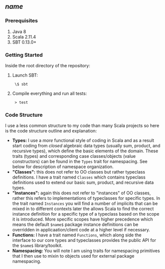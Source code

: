 ## $name$

### Prerequisites

1. Java 8
2. Scala 2.11.4
3. SBT 0.13.0+

### Getting Started

Inside the root directory of the repository:

1. Launch SBT:

        \$ sbt

2. Compile everything and run all tests:

        > test

### Code Structure

I use a less common structure to my code than many Scala projects so here is
the code structure outline and explanation:

* **Types:** I use a _more_ functional style of coding in Scala and as a
  result start coding from _*closed*_ algebraic data types (usually sum,
  product, and recursive types), which define the basic elements of the
  domain. These traits (types) and corresponding case classes/objects (value
  constructors) can be found in the `Types` trait for namespacing. See below
  for description of namespace organization.
* **"Classes":**  this does not refer to OO classes but rather typeclass
  definitions. I have a trait named `Classes` which contains typeclass
  definitions used to extend our basic sum, product, and recursive data
  types.
* **"Instances":** again this does not refer to "instances" of OO classes,
  rather this refers to implementations of typeclasses for specific types.
  In the trait named `Instances` you will find a number of implicits that
  can be mixed in to different contexts later the allows Scala to find
  the correct instance definition for a specific type of a typeclass based
  on the scope it is introduced. More specific scopes have higher precedence
  which means the default `$name$` package instance definitions can be
  overridden in applicaation/client code at a higher level if necessary.
* **Functions:** I have a trait named `Functions`, which along side the
  interface to our core types and typeclasses provides the public API for
  the `$name$` library/toolkit.
* **Namespacing:** You will note I am using traits for namespacing primitives
  that I then use to mixin to objects used for external package namespacing.
